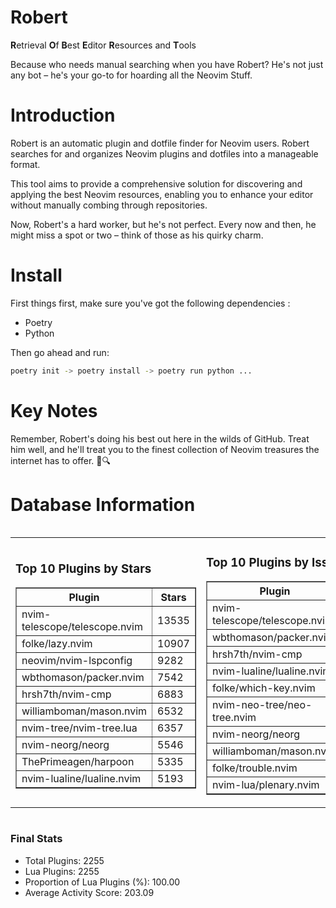 # Robert

**R**etrieval
**O**f
**B**est
**E**ditor
**R**esources and
**T**ools

Because who needs manual searching when you have Robert?
He's not just any bot – he's your go-to for hoarding all the Neovim Stuff.

# Introduction
Robert is an automatic plugin and dotfile finder for Neovim users. Robert searches for and organizes Neovim plugins and dotfiles into a manageable format.

This tool aims to provide a comprehensive solution for discovering and applying the best Neovim resources, enabling you to enhance your editor without manually combing through repositories.

Now, Robert's a hard worker, but he's not perfect. Every now and then, he might miss a spot or two – think of those as his quirky charm. 

# Install
 First things first, make sure you've got the following dependencies :
  - Poetry 
  - Python 

Then go ahead and run:

```bash
poetry init -> poetry install -> poetry run python ...
```
# Key Notes

Remember, Robert's doing his best out here in the wilds of GitHub. Treat him well, and he'll treat you to the finest collection of Neovim treasures the internet has to offer. 🎩🔍


# Database Information

<div style='display:flex;flex-direction:row;justify-content:space-between;'><table><tr><td><h3>Top 10 Plugins by Stars</h3><table border="1"><tr><th>Plugin</th><th>Stars</th></tr><tr><td>nvim-telescope/telescope.nvim</td><td>13535</td></tr><tr><td>folke/lazy.nvim</td><td>10907</td></tr><tr><td>neovim/nvim-lspconfig</td><td>9282</td></tr><tr><td>wbthomason/packer.nvim</td><td>7542</td></tr><tr><td>hrsh7th/nvim-cmp</td><td>6883</td></tr><tr><td>williamboman/mason.nvim</td><td>6532</td></tr><tr><td>nvim-tree/nvim-tree.lua</td><td>6357</td></tr><tr><td>nvim-neorg/neorg</td><td>5546</td></tr><tr><td>ThePrimeagen/harpoon</td><td>5335</td></tr><tr><td>nvim-lualine/lualine.nvim</td><td>5193</td></tr></table></td><td><h3>Top 10 Plugins by Issues</h3><table border="1"><tr><th>Plugin</th><th>Issues</th></tr><tr><td>nvim-telescope/telescope.nvim</td><td>316</td></tr><tr><td>wbthomason/packer.nvim</td><td>305</td></tr><tr><td>hrsh7th/nvim-cmp</td><td>211</td></tr><tr><td>nvim-lualine/lualine.nvim</td><td>190</td></tr><tr><td>folke/which-key.nvim</td><td>185</td></tr><tr><td>nvim-neo-tree/neo-tree.nvim</td><td>166</td></tr><tr><td>nvim-neorg/neorg</td><td>155</td></tr><tr><td>williamboman/mason.nvim</td><td>141</td></tr><tr><td>folke/trouble.nvim</td><td>133</td></tr><tr><td>nvim-lua/plenary.nvim</td><td>118</td></tr></table></td><td><h3>Top 10 Plugins by Forks</h3><table border="1"><tr><th>Plugin</th><th>Forks</th></tr><tr><td>neovim/nvim-lspconfig</td><td>1984</td></tr><tr><td>nvim-telescope/telescope.nvim</td><td>756</td></tr><tr><td>nvim-tree/nvim-tree.lua</td><td>594</td></tr><tr><td>nvim-lualine/lualine.nvim</td><td>438</td></tr><tr><td>hrsh7th/nvim-cmp</td><td>339</td></tr><tr><td>folke/tokyonight.nvim</td><td>329</td></tr><tr><td>ThePrimeagen/harpoon</td><td>318</td></tr><tr><td>jackMort/ChatGPT.nvim</td><td>280</td></tr><tr><td>nvimdev/lspsaga.nvim</td><td>274</td></tr><tr><td>wbthomason/packer.nvim</td><td>266</td></tr></table></td></tr></table></div>

### Final Stats
- Total Plugins: 2255
- Lua Plugins: 2255
- Proportion of Lua Plugins (%): 100.00
- Average Activity Score: 203.09
